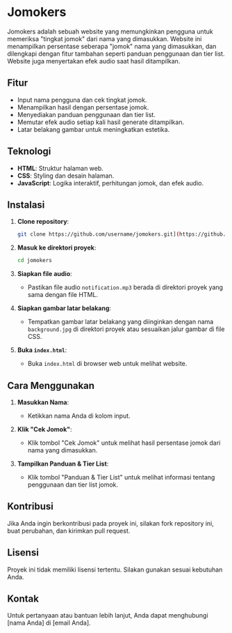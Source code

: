 # Jomokers

Jomokers adalah sebuah website yang memungkinkan pengguna untuk memeriksa "tingkat jomok" dari nama yang dimasukkan. Website ini menampilkan persentase seberapa "jomok" nama yang dimasukkan, dan dilengkapi dengan fitur tambahan seperti panduan penggunaan dan tier list. Website juga menyertakan efek audio saat hasil ditampilkan.

## Fitur

- Input nama pengguna dan cek tingkat jomok.
- Menampilkan hasil dengan persentase jomok.
- Menyediakan panduan penggunaan dan tier list.
- Memutar efek audio setiap kali hasil generate ditampilkan.
- Latar belakang gambar untuk meningkatkan estetika.

## Teknologi

- **HTML**: Struktur halaman web.
- **CSS**: Styling dan desain halaman.
- **JavaScript**: Logika interaktif, perhitungan jomok, dan efek audio.

## Instalasi

1. **Clone repository**:
    ```bash
    git clone https://github.com/username/jomokers.git](https://github.com/FIZ-Dev/jomokwebwak
    ```

2. **Masuk ke direktori proyek**:
    ```bash
    cd jomokers
    ```

3. **Siapkan file audio**:
   - Pastikan file audio `notification.mp3` berada di direktori proyek yang sama dengan file HTML.

4. **Siapkan gambar latar belakang**:
   - Tempatkan gambar latar belakang yang diinginkan dengan nama `background.jpg` di direktori proyek atau sesuaikan jalur gambar di file CSS.

5. **Buka `index.html`**:
   - Buka `index.html` di browser web untuk melihat website.


## Cara Menggunakan

1. **Masukkan Nama**:
   - Ketikkan nama Anda di kolom input.

2. **Klik "Cek Jomok"**:
   - Klik tombol "Cek Jomok" untuk melihat hasil persentase jomok dari nama yang dimasukkan.

3. **Tampilkan Panduan & Tier List**:
   - Klik tombol "Panduan & Tier List" untuk melihat informasi tentang penggunaan dan tier list jomok.

## Kontribusi

Jika Anda ingin berkontribusi pada proyek ini, silakan fork repository ini, buat perubahan, dan kirimkan pull request.

## Lisensi

Proyek ini tidak memiliki lisensi tertentu. Silakan gunakan sesuai kebutuhan Anda.

## Kontak

Untuk pertanyaan atau bantuan lebih lanjut, Anda dapat menghubungi [nama Anda] di [email Anda].

